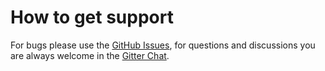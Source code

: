 # How to get support

For bugs please use the [GitHub Issues](https://github.com/nem-toolchain/nem-toolchain/issues),
for questions and discussions you are always welcome in the [Gitter Chat](https://gitter.im/nem-toolchain/Lobby).
